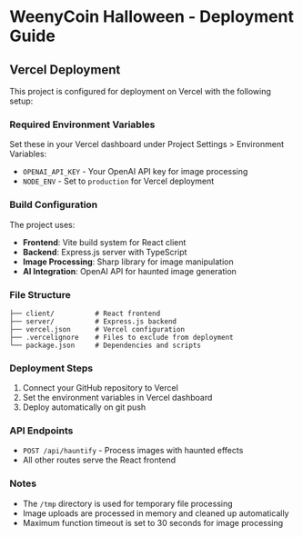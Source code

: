 # WeenyCoin Halloween - Deployment Guide

## Vercel Deployment

This project is configured for deployment on Vercel with the following setup:

### Required Environment Variables

Set these in your Vercel dashboard under Project Settings > Environment Variables:

- `OPENAI_API_KEY` - Your OpenAI API key for image processing
- `NODE_ENV` - Set to `production` for Vercel deployment

### Build Configuration

The project uses:
- **Frontend**: Vite build system for React client
- **Backend**: Express.js server with TypeScript
- **Image Processing**: Sharp library for image manipulation
- **AI Integration**: OpenAI API for haunted image generation

### File Structure

```
├── client/          # React frontend
├── server/          # Express.js backend
├── vercel.json      # Vercel configuration
├── .vercelignore    # Files to exclude from deployment
└── package.json     # Dependencies and scripts
```

### Deployment Steps

1. Connect your GitHub repository to Vercel
2. Set the environment variables in Vercel dashboard
3. Deploy automatically on git push

### API Endpoints

- `POST /api/hauntify` - Process images with haunted effects
- All other routes serve the React frontend

### Notes

- The `/tmp` directory is used for temporary file processing
- Image uploads are processed in memory and cleaned up automatically
- Maximum function timeout is set to 30 seconds for image processing
